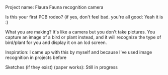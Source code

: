 Project name: Flaura Fauna recognition camera

Is this your first PCB rodeo? (if yes, don't feel bad. you're all good: Yeah it is :)

What you are making?
It's like a camera but you don't take pictures. You capture an image of a bird or plant instead, and it will recognize the type of bird/plant for you and display it on an lcd screen.

Inspiration: I came up with this by myself and because I've used image recognition in projects before

Sketches (if they exist) (paper works): Still in progress 
